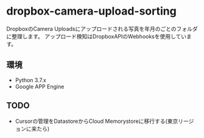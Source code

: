 # dropbox-camera-upload-sorting

DropboxのCamera Uploadsにアップロードされる写真を年月のごとのフォルダに整理します。
アップロード検知はDropboxAPIのWebhooksを使用しています。

## 環境

- Python 3.7.x
- Google APP Engine

## TODO

- Cursorの管理をDatastoreからCloud Memorystoreに移行する(東京リージョンに来たら)
